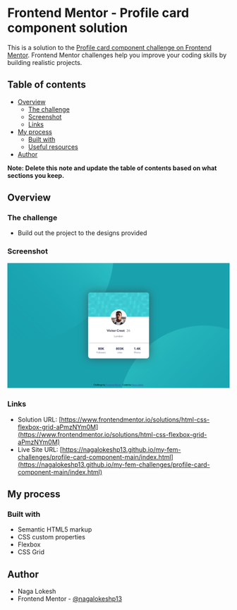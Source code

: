 # Frontend Mentor - Profile card component solution

This is a solution to the [Profile card component challenge on Frontend Mentor](https://www.frontendmentor.io/challenges/profile-card-component-cfArpWshJ). Frontend Mentor challenges help you improve your coding skills by building realistic projects.

## Table of contents

- [Overview](#overview)
  - [The challenge](#the-challenge)
  - [Screenshot](#screenshot)
  - [Links](#links)
- [My process](#my-process)
  - [Built with](#built-with)
  - [Useful resources](#useful-resources)
- [Author](#author)

**Note: Delete this note and update the table of contents based on what sections you keep.**

## Overview

### The challenge

- Build out the project to the designs provided

### Screenshot

![](./screenshot.png)

### Links

- Solution URL: [https://www.frontendmentor.io/solutions/html-css-flexbox-grid-aPmzNYm0M](https://www.frontendmentor.io/solutions/html-css-flexbox-grid-aPmzNYm0M)
- Live Site URL: [https://nagalokeshp13.github.io/my-fem-challenges/profile-card-component-main/index.html](https://nagalokeshp13.github.io/my-fem-challenges/profile-card-component-main/index.html)

## My process

### Built with

- Semantic HTML5 markup
- CSS custom properties
- Flexbox
- CSS Grid

## Author

- Naga Lokesh
- Frontend Mentor - [@nagalokeshp13](https://www.frontendmentor.io/profile/nagalokeshp13)
